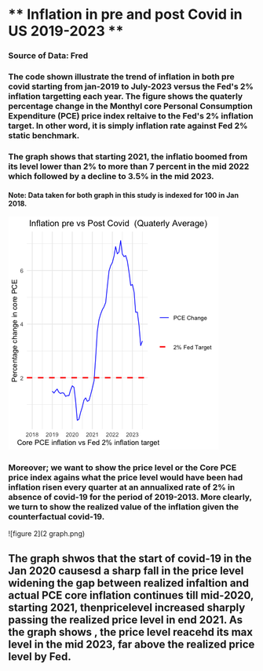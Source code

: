 # ** Inflation in pre and post Covid in US 2019-2023 **
### Source of Data: Fred
### The code shown illustrate the trend of inflation in both pre covid starting from jan-2019 to July-2023 versus the Fed's 2% inflation targetting each year. The figure shows the quaterly percentage change in the Monthyl core Personal Consumption Expenditure (PCE) price index reltaive to the Fed's 2% inflation target. In other word, it is simply inflation rate against Fed 2% static benchmark.
### The graph shows that starting 2021, the inflatio boomed from its level lower than 2% to more than 7 percent in the mid 2022 which followed by a decline to 3.5% in the mid 2023. 
#### Note: Data taken for both graph in this study is indexed for 100 in Jan 2018. 
![figure 1](graph.png)

### Moreover; we want to show the price level or the Core PCE price index agains what the price level would have been had inflation risen every quarter at an annualixed rate of 2%  in absence of covid-19 for the period of 2019-2013. More clearly, we turn to show the realized value of the inflation given the counterfactual covid-19. 
![figure 2](2 graph.png) 
## The graph shwos that the start of covid-19 in the Jan 2020 causesd a sharp fall in the price level widening the gap between realized infaltion and actual PCE core inflation continues till mid-2020, starting 2021, thenpricelevel increased sharply passing the realized price level in end 2021. As the graph shows , the price level reacehd its max level in the mid 2023, far above the realized price level by Fed. 


